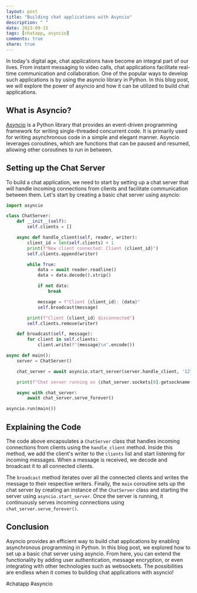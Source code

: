 ```yaml
---
layout: post
title: "Building chat applications with Asyncio"
description: " "
date: 2023-09-15
tags: [chatapp, asyncio]
comments: true
share: true
---
```


In today's digital age, chat applications have become an integral part of our lives. From instant messaging to video calls, chat applications facilitate real-time communication and collaboration. One of the popular ways to develop such applications is by using the asyncio library in Python. In this blog post, we will explore the power of asyncio and how it can be utilized to build chat applications.

## What is Asyncio?

[Asyncio](https://docs.python.org/3/library/asyncio.html) is a Python library that provides an event-driven programming framework for writing single-threaded concurrent code. It is primarily used for writing asynchronous code in a simple and elegant manner. Asyncio leverages coroutines, which are functions that can be paused and resumed, allowing other coroutines to run in between.

## Setting up the Chat Server

To build a chat application, we need to start by setting up a chat server that will handle incoming connections from clients and facilitate communication between them. Let's start by creating a basic chat server using asyncio:

```python
import asyncio

class ChatServer:
    def __init__(self):
        self.clients = []

    async def handle_client(self, reader, writer):
        client_id = len(self.clients) + 1
        print(f"New client connected: Client {client_id}")
        self.clients.append(writer)

        while True:
            data = await reader.readline()
            data = data.decode().strip()

            if not data:
                break

            message = f"Client {client_id}: {data}"
            self.broadcast(message)

        print(f"Client {client_id} disconnected")
        self.clients.remove(writer)

    def broadcast(self, message):
        for client in self.clients:
            client.write(f"{message}\n".encode())

async def main():
    server = ChatServer()

    chat_server = await asyncio.start_server(server.handle_client, '127.0.0.1', 8888)

    print(f"Chat server running on {chat_server.sockets[0].getsockname()}")

    async with chat_server:
        await chat_server.serve_forever()

asyncio.run(main())
```

## Explaining the Code

The code above encapsulates a `ChatServer` class that handles incoming connections from clients using the `handle_client` method. Inside this method, we add the client's writer to the `clients` list and start listening for incoming messages. When a message is received, we decode and broadcast it to all connected clients.

The `broadcast` method iterates over all the connected clients and writes the message to their respective writers. Finally, the `main` coroutine sets up the chat server by creating an instance of the `ChatServer` class and starting the server using `asyncio.start_server`. Once the server is running, it continuously serves incoming connections using `chat_server.serve_forever()`.

## Conclusion

Asyncio provides an efficient way to build chat applications by enabling asynchronous programming in Python. In this blog post, we explored how to set up a basic chat server using asyncio. From here, you can extend the functionality by adding user authentication, message encryption, or even integrating with other technologies such as websockets. The possibilities are endless when it comes to building chat applications with asyncio!

\#chatapp #asyncio